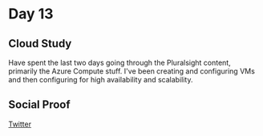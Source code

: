 <!-- This is a template you can use for quick progress days. It removes a lot of the steps we encourage you to share in the longer template 000-DAY-ARTICLE-LONG-TEMPLATE.MD-->

# Day 13

## Cloud Study
Have spent the last two days going through the Pluralsight content, primarily the Azure Compute stuff. I've been creating and configuring VMs and then configuring for high availability and scalability. 
## Social Proof

[Twitter](https://twitter.com/yrwd_/status/1407368848626626563)

